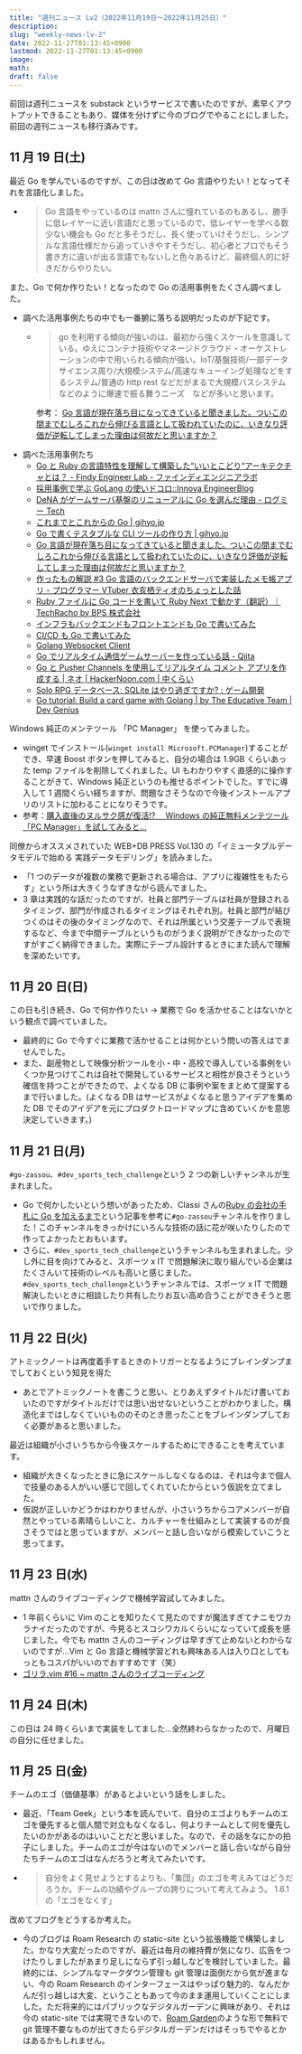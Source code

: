 ```yaml
---
title: "週刊ニュース Lv2（2022年11月19日～2022年11月25日）"
description:
slug: "weekly-news-lv-2"
date: 2022-11-27T01:13:45+0900
lastmod: 2022-11-27T01:13:45+0900
image:
math:
draft: false
---
```


前回は週刊ニュースを substack というサービスで書いたのですが、素早くアウトプットできることもあり、媒体を分けずに今のブログでやることにしました。前回の週刊ニュースも移行済みです。

## 11 月 19 日(土)

最近 Go を学んでいるのですが、この日は改めて Go 言語やりたい！となってそれを言語化しました。

- > Go 言語をやっているのは mattn さんに憧れているのもあるし、勝手に低レイヤーに近い言語だと思っているので、低レイヤーを学べる数少ない機会も Go だと多そうだし、長く使っていけそうだし、シンプルな言語仕様だから追っていきやすそうだし、初心者とプロでもそう書き方に違いが出る言語でもないしと色々あるけど、最終個人的に好きだからやりたい。

また、Go で何か作りたい！となったので Go の活用事例をたくさん調べました。

- 調べた活用事例たちの中でも一番腑に落ちる説明だったのが下記です。
  - > go を利用する傾向が強いのは、最初から強くスケールを意識している。ゆえにコンテナ技術やマネージドクラウド・オーケストレーションの中で用いられる傾向が強い。IoT/基盤技術/一部データサイエンス周り/大規模システム/高速なキューイング処理などをするシステム/普通の http rest などだがまるで大規模バスシステムなどのように爆速で振る舞うニーズ　などが多いと思います。

    参考： [Go 言語が現在落ち目になってきていると聞きました。ついこの間までむしろこれから伸びる言語として扱われていたのに、いきなり評価が逆転してしまった理由は何故だと思いますか？](https://jp.quora.com/Go%E8%A8%80%E8%AA%9E%E3%81%8C%E7%8F%BE%E5%9C%A8%E8%90%BD%E3%81%A1%E7%9B%AE%E3%81%AB%E3%81%AA%E3%81%A3%E3%81%A6%E3%81%8D%E3%81%A6%E3%81%84%E3%82%8B%E3%81%A8%E8%81%9E%E3%81%8D%E3%81%BE%E3%81%97%E3%81%9F-%E3%81%A4-1)
- 調べた活用事例たち
  - [Go と Ruby の言語特性を理解して構築した“いいとこどり“アーキテクチャとは？ \- Findy Engineer Lab \- ファインディエンジニアラボ](https://engineer-lab.findy-code.io/go-findy-event-2)
  - [採用事例で学ぶ GoLang の使いドコロ::Innova EngineerBlog](https://tech.innova-jp.com/how-to-use-golang/)
  - [DeNA がゲームサーバ基盤のリニューアルに Go を選んだ理由 \- ログミー Tech](https://logmi.jp/tech/articles/322333)
  - [これまでとこれからの Go \| gihyo\.jp](https://gihyo.jp/article/2022/08/tukinami-go-01)
  - [Go で書くテスタブルな CLI ツールの作り方 \| gihyo\.jp](https://gihyo.jp/article/2022/11/tsukinami-go-03)
  - [Go 言語が現在落ち目になってきていると聞きました。ついこの間までむしろこれから伸びる言語として扱われていたのに、いきなり評価が逆転してしまった理由は何故だと思いますか？](https://jp.quora.com/Go%E8%A8%80%E8%AA%9E%E3%81%8C%E7%8F%BE%E5%9C%A8%E8%90%BD%E3%81%A1%E7%9B%AE%E3%81%AB%E3%81%AA%E3%81%A3%E3%81%A6%E3%81%8D%E3%81%A6%E3%81%84%E3%82%8B%E3%81%A8%E8%81%9E%E3%81%8D%E3%81%BE%E3%81%97%E3%81%9F-%E3%81%A4-1)
  - [作ったもの解説 \#3 Go 言語のバックエンドサーバで実装したメモ帳アプリ \- プログラマー VTuber 衣亥栖ティオのちょっとした話](https://iis-tio.hatenablog.com/entry/tukuttamonokaisetu-3)
  - [Ruby ファイルに Go コードを書いて Ruby Next で動かす（翻訳）｜ TechRacho by BPS 株式会社](https://techracho.bpsinc.jp/hachi8833/2022_09_29/120667)
  - [インフラもバックエンドもフロントエンドも Go で書いてみた](https://zenn.dev/kou_pg_0131/articles/gogogo-introduction)
  - [CI/CD も Go で書いてみた](https://zenn.dev/kou_pg_0131/articles/gogogo-cicd-introduction)
  - [Golang Websocket Client](https://tradermade.com/tutorials/golang-websocket-client/)
  - [Go でリアルタイム通信ゲームサーバーを作っている話 \- Qiita](https://qiita.com/shiwano/items/5891b1356bf08796aafd)
  - [Go と Pusher Channels を使用してリアルタイム コメント アプリを作成する \| ネオ \| HackerNoon\.com \| 中くらい](https://medium.com/hackernoon/build-a-realtime-comment-app-with-go-and-pusher-channels-387b2bf20a9e)
  - [Solo RPG データベース: SQLite はやり過ぎですか? : ゲーム開発](https://www.reddit.com/r/gamedev/comments/prw5z9/solo_rpg_database_is_sqlite_overkill/)
  - [Go tutorial: Build a card game with Golang \| by The Educative Team \| Dev Genius](https://blog.devgenius.io/go-tutorial-build-a-card-game-with-golang-111cee17ed2)

Windows 純正のメンテツール 「PC Manager」 を使ってみました。

- winget でインストール(`winget install Microsoft.PCManager`)することができ、早速 Boost ボタンを押してみると、自分の場合は 1.9GB くらいあった temp ファイルを削除してくれました。UI もわかりやすく直感的に操作することがきて、Windows 純正というのも推せるポイントでした。すでに導入して 1 週間くらい経ちますが、問題なさそうなので今後インストールアプリのリストに加わることになりそうです。
- 参考：[購入直後のヌルサク感が復活!?　 Windows の純正無料メンテツール「PC Manager」を試してみると…](https://bunshun.jp/articles/-/58747)

同僚からオススメされていた WEB+DB PRESS Vol.130 の「イミュータブルデータモデルで始める 実践データモデリング」を読みました。

- 「1 つのデータが複数の業務で更新される場合は、アプリに複雑性をもたらす」という所は大きくうなずきながら読んでました。
- 3 章は実践的な話だったのですが、社員と部門テーブルは社員が登録されるタイミング、部門が作成されるタイミングはそれぞれ別。社員と部門が結びつくのはその後のタイミングなので、それは所属という交差テーブルで表現するなど、今まで中間テーブルというものがうまく説明ができなかったのですがすごく納得できました。実際にテーブル設計するときにまた読んで理解を深めたいです。

## 11 月 20 日(日)

この日も引き続き、Go で何か作りたい → 業務で Go を活かせることはないかという観点で調べていました。

- 最終的に Go で今すぐに業務で活かせることは何かという問いの答えはでませんでした。
- また、副産物として映像分析ツールを小・中・高校で導入している事例をいくつか見つけてこれは自社で開発しているサービスと相性が良さそうという確信を持つことができたので、よくなる DB に事例や案をまとめて提案するまで行いました。(よくなる DB はサービスがよくなると思うアイデアを集めた DB でそのアイデアを元にプロダクトロードマップに含めていくかを意思決定していきます。)

## 11 月 21 日(月)

`#go-zassou`、`#dev_sports_tech_challenge`という 2 つの新しいチャンネルが生まれました。

- Go で何かしたいという想いがあったため、Classi さんの[Ruby の会社の手札に Go を加えるまで](https://tech.classi.jp/entry/2022/08/10/170000_1)という記事を参考に`#go-zassou`チャンネルを作りました！このチャンネルをきっかけにいろんな技術の話に花が咲いたりしたので作ってよかったとおもいます。
- さらに、`#dev_sports_tech_challenge`というチャンネルも生まれました。少し外に目を向けてみると、スポーツ x IT で問題解決に取り組んでいる企業はたくさんいて技術のレベルも高いと感じました。`#dev_sports_tech_challenge`というチャンネルでは、スポーツ x IT で問題解決したいときに相談したり共有したりお互い高め合うことができそうと思いで作りました。

## 11 月 22 日(火)

アトミックノートは再度着手するときのトリガーとなるようにブレインダンプまでしておくという知見を得た

- あとでアトミックノートを書こうと思い、とりあえずタイトルだけ書いておいたのですがタイトルだけでは思い出せないということがわかりました。構造化まではしなくていいもののそのとき思ったことをブレインダンプしておく必要があると思いました。

最近は組織が小さいうちから今後スケールするためにできることを考えています。

- 組織が大きくなったときに急にスケールしなくなるのは、それは今まで個人で技量のある人がいい感じで回してくれていたからという仮説を立てました。
- 仮説が正しいかどうかはわかりませんが、小さいうちからコアメンバーが自然とやっている素晴らしいこと、カルチャーを仕組みとして実装するのが良さそうではと思っていますが、メンバーと話し合いながら模索していこうと思ってます。

## 11 月 23 日(水)

mattn さんのライブコーディングで機械学習試してみました。

- 1 年前くらいに Vim のことを知りたくて見たのですが魔法すぎてナニモワカラナイだったのですが、今見るとスコシワカルくらいになっていて成長を感じました。今でも mattn さんのコーディングは早すぎて止めないとわからないのですが…Vim と Go 言語と機械学習どれも興味ある人は入り口としてもっともコスパがいいのでおすすめです（笑）
- [ゴリラ.vim #16 ~ mattn さんのライブコーディング](https://www.youtube.com/watch?v=5EpCYdXpd4Y)

## 11 月 24 日(木)

この日は 24 時くらいまで実装をしてました…全然終わらなかったので、月曜日の自分に任せました。

## 11 月 25 日(金)

チームのエゴ（価値基準）があるとよいという話をしました。

- 最近、「Team Geek」という本を読んでいて、自分のエゴよりもチームのエゴを優先すると個人間で対立もなくなるし、何よりチームとして何を優先したいのかがあるのはいいことだと思いました。なので、その話をなにかの拍子にしました。チームのエゴが今はないのでメンバーと話し合いながら自分たちチームのエゴはなんだろうと考えてみたいです。
- > 自分をよく見せようとするよりも、「集団」のエゴを考えみてはどうだろうか。チームの功績やグループの誇りについて考えてみよう。
  > 1.6.1 の「エゴをなくす」

改めてブログをどうするか考えた。

- 今のブログは Roam Research の static-site という拡張機能で構築しました。かなり大変だったのですが、最近は毎月の維持費が気になり、広告をつけたりしましたがあまり足しにならず引っ越しなどを検討していました。最終的には、シンプルなマークダウン管理も git 管理は面倒だから気が進まない、今の Roam Research のインターフェースはやっぱり魅力的、なんだかんだ引っ越しは大変、ということもあって今のまま運用していくことにしました。ただ将来的にはパブリックなデジタルガーデンに興味があり、それは今の static-site では実現できないので、[Roam Garden](https://roam.garden/)のような形で無料で git 管理不要なものが出てきたらデジタルガーデンだけはそっちでやるとかはあるかもしれません。
